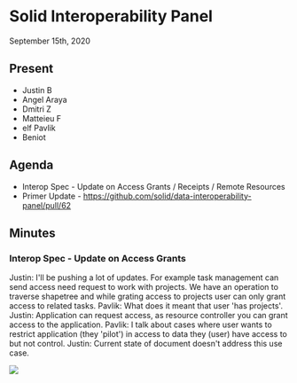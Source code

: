 # Solid Interoperability Panel
September 15th, 2020

## Present

- Justin B
- Angel Araya
- Dmitri Z
- Matteieu F
- elf Pavlik
- Beniot

## Agenda

- Interop Spec - Update on Access Grants / Receipts / Remote Resources
- Primer Update - https://github.com/solid/data-interoperability-panel/pull/62

## Minutes

### Interop Spec - Update on Access Grants

Justin: I'll be pushing a lot of updates. For example task management can send access need request to work with projects. We have an operation to traverse shapetree and while grating access to projects user can only grant access to related tasks.
Pavlik: What does it meant that user 'has projects'.
Justin: Application can request access, as resource controller you can grant access to the application.
Pavlik: I talk about cases where user wants to restrict application (they 'pilot') in access to data they (user) have access to but not control. 
Justin: Current state of document doesn't address this use case.

![](https://i.imgur.com/G6b6VVe.png)


